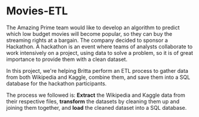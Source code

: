 # Movies-ETL
The Amazing Prime team would like to develop an algorithm to predict which low budget movies will become popular, so they can buy the streaming rights at a bargain. The company decided to sponsor a Hackathon. A hackathon is an event where teams of analysts collaborate to work intensively on a project, using data to solve a problem, so it is of great importance to provide them with a clean dataset.

In this project, we're helping Britta perform an ETL process to gather data from both Wikipedia and Kaggle, combine them, and save them into a SQL database for the hackathon participants. 

The process we followed is:
**Extract** the Wikipedia and Kaggle data from their respective files, **transform** the datasets by cleaning them up and joining them together, and **load** the cleaned dataset into a SQL database.
